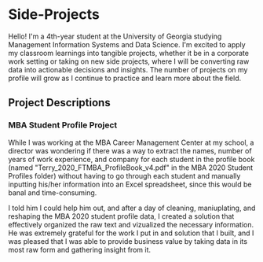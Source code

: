 # Side-Projects

Hello! I'm a 4th-year student at the University of Georgia studying Management Information Systems and Data Science. I'm excited to apply my classroom learnings into tangible projects, whether it be in a corporate work setting or taking on new side projects, where I will be converting raw data into actionable decisions and insights. The number of projects on my profile will grow as I continue to practice and learn more about the field.

<h2>Project Descriptions</h2>
<h3>MBA Student Profile Project</h3>
While I was working at the MBA Career Management Center at my school, a director was wondering if there was a way to extract the names, number of years of work experience, and company for each student in the profile book (named "Terry_2020_FTMBA_ProfileBook_v4.pdf" in the MBA 2020 Student Profiles folder) without having to go through each student and manually inputting his/her information into an Excel spreadsheet, since this would be banal and time-consuming.


I told him I could help him out, and after a day of cleaning, maniuplating, and reshaping the MBA 2020 student profile data, I created a solution that effectively organized the raw text and vizualized the necessary information. He was extremely grateful for the work I put in and solution that I built, and I was pleased that I was able to provide business value by taking data in its most raw form and gathering insight from it.
